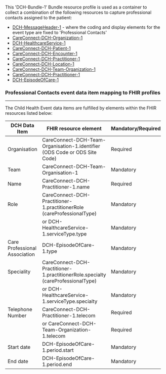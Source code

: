 This 'DCH-Bundle-1' Bundle resource profile is used as a container to collect a combination of the following resources to capture professional contacts assigned to the patient:

- [DCH-MessageHeader-1] - where the coding and display elements for the event type are fixed to 'Professional Contacts'
- [CareConnect-DCH-Organization-1]
- [DCH-HealthcareService-1]
- [CareConnect-DCH-Patient-1]
- [CareConnect-DCH-Encounter-1]
- [CareConnect-DCH-Practitioner-1]
- [CareConnect-DCH-Location-1]
- [CareConnect-DCH-Team-Organization-1]
- [CareConnect-DCH-Practitioner-1]
- [DCH-EpisodeOfCare-1]

### Professional Contacts event data item mapping to FHIR profiles ###
----------
The Child Health Event data items are fulfilled by elements within the FHIR resources listed below:
                                                                                                   
| DCH Data Item                 | FHIR resource element                                                                            | Mandatory/Required/Optional |
|-------------------------------|--------------------------------------------------------------------------------------------------|-----------------------------|
| Organisation                  | CareConnect-DCH-Team-Organisation-1.identifier (ODS Code or ODS Site Code)                       | Required                    |
| Team                          | CareConnect-DCH-Team-Organisation-1                                                              | Mandatory                   |
| Name                          | CareConnect-DCH-Practitioner-1.name                                                              | Required                    |
| Role                          | CareConnect-DCH-Practitioner-1.practitionerRole (careProfessionalType)                           | Mandatory                   |
|                               | or DCH-HealthcareService-1.serviceType.type                                                      | Mandatory                   |
| Care Professional Association | DCH-EpisodeOfCare-1.type                                                                         | Mandatory                   |
| Speciality                    | CareConnect-DCH-Practitioner-1.practitionerRole.specialty (careProfessionalType)                 | Mandatory                   |
|                               | or DCH-HealthcareService-1.serviceType.specialty                                                 | Mandatory                   |
| Telephone Number              | CareConnect-DCH-Practitioner-1.telecom                                                           | Required                    |
|                               | or CareConnect-DCH-Team-Organization-1.telecom                                                   | Required                    |
| Start date                    | DCH-EpisodeOfCare-1.period.start                                                                 | Mandatory                   |
| End date                      | DCH-EpisodeOfCare-1.period.end                                                                   | Mandatory                   |

[DCH-MessageHeader-1]:dch-messageheader-1.html
[CareConnect-DCH-Organization-1]:careconnect-dch-organization-1.html
[CareConnect-DCH-Patient-1]:careconnect-dch-patient-1.html
[CareConnect-DCH-Encounter-1]:careconnect-dch-encounter-1.html
[CareConnect-DCH-Practitioner-1]:careconnect-dch-practitioner-1.html
[CareConnect-DCH-Location-1]:careconnect-dch-location-1.html
[CareConnect-DCH-Team-Organization-1]:careconnect-dch-team-organization-1.html
[CareConnect-DCH-Practitioner-1]:careconnect-dch-practitioner-1.html
[DCH-HealthcareService-1]:dch-healthcareservice-1.html
[DCH-EpisodeOfCare-1]:dch-episodeofcare-1.html

